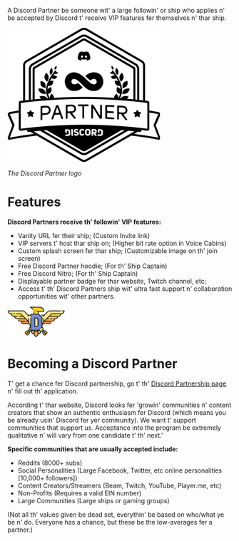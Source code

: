 <!-- TITLE: [EN-PT] Partner -->

A Discord Partner be someone wit' a large followin' or ship who applies n' be accepted by Discord t' receive VIP features fer themselves n' thar ship.

![Partnerlogo](/uploads/partner/partnerlogo.png "Partnerlogo")

*The Discord Partner logo*

# Features
**Discord Partners receive th' followin' VIP features:**
* Vanity URL fer their ship; (Custom Invite link)
* VIP servers t' host thar ship on; (Higher bit rate option in Voice Cabins)
* Custom splash screen fer thar ship; (Customizable image on th' join screen)
* Free Discord Partner hoodie; (For th' Ship Captain)
* Free Discord Nitro; (For th' Ship Captain)
* Displayable partner badge fer thar website, Twitch channel, etc;
* Access t' th' Discord Partners ship wit' ultra fast support n' collaboration opportunities wit' other partners.

![Njjbheg](/uploads/partner/njjbheg.png "Njjbheg")

# Becoming a Discord Partner
T' get a chance fer Discord partnership, go t' th' [Discord Partnership page](http://discordapp.com/partners) n' fill out th' application.

According t' thar website, Discord looks fer 'growin' communities n' content creators that show an authentic enthusiasm fer Discord (which means you be already usin' Discord fer yer community). We want t' support communities that support us. Acceptance into the program be extremely qualitative n' will vary from one candidate t' th' next.'

**Specific communities that are usually accepted include:**
* Reddits (8000+ subs)
* Social Personalities (Large Facebook, Twitter, etc online personalities [10,000+ followers])
* Content Creators/Streamers (Beam, Twitch, YouTube, Player.me, etc)
* Non-Profits (Requires a valid EIN number)
* Large Communities (Large ships or gaming groups)

(Not all th' values given be dead set, everythin' be based on who/what ye be n' do. Everyone has a chance, but these be the low-averages fer a partner.)